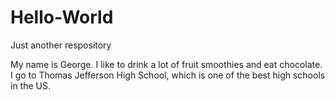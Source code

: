 # Hello-World
Just another respository

My name is George. I like to drink a lot of fruit smoothies and eat chocolate. I go to Thomas Jefferson High School, which is one of the best high schools in the US. 
